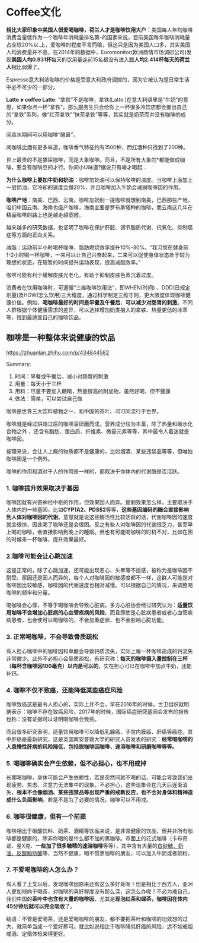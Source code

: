 # Coffee文化

**相比大家印象中美国人很爱喝咖啡，荷兰人才是咖啡饮用大户**：美国每人年均咖啡消费含量低作为一个咖啡年消耗量排名第-的国家来说，目前美国每年咖啡消耗量占全球20%以.上，爱咖啡的程度不言而喻，但这只是因为美国人口多，其实美国人均消费量并不高，在2014年的数据中，Euromonitor(欧洲商情市场调研公司)发现**美国人均0.931杯**每天的饮用量连前15名都没有进入跟**人均2.414杯每天的荷兰人**相比弱爆了。

Espresso意大利浓咖啡的价格是受意大利政府调控的，因为它被认为是日常生活中必不可少的一部分。

**Latte ≠ coffee Latte**: “拿铁”不是咖啡，拿铁(Latte )在意大利语里是“牛奶”的意思，如果你点一杯“拿铁”，那么服务生只会给你上一杯很多冷饮店都会推出自己的“拿铁”系列，像“红茶拿铁”“抹茶拿铁”等等，其实就是奶茶而并没有咖啡的成分。

闻香水期间可以用咖啡“醒鼻”。

闻咖啡比酒有更多味道，咖啡香气特征约有1500种，而红酒种只找到了200种。

世上最贵的不是猫屎咖啡，而是大象咖啡。而且，不是所有大象的*都能做成咖啡，要含有咖啡豆的才行。你问小U味道?据说只有壕才喝起...

**为什么咖啡上要加牛奶和奶油**：咖啡加奶油可以保持咖啡的温度。当咖啡上面加上一层奶油，它冷却的速度会慢20%，并且咖啡加入牛奶会减弱咖啡因的作用。

**咖啡产地**：南美、巴西、云南。咖啡加奶别一提咖啡就想到南美，巴西那些产地，咱们中国云南、海南也盛产咖啡，海南主要是罗布斯塔种的咖啡，而云南这几年在精品咖啡的路上也是越走越宽敞。

越来越多的研究数据，也证明了咖啡在保护肝脏、调节脂质代谢、抗氧化、抑制癌症等方面的正向关系。

减脂：运动前半小时喝杯咖啡，脂肪燃烧效率提升10%-30%。“我习惯在健身前1-2小时喝一杯咖啡，一来可以让自己兴奋起来，二来可以促使身体状态处于较为理想的状态，在短暂的时间提升运动表现，提高减脂效率。”

咖啡可能有利于缓解皮肤光老化，有助于抑制皮肤色素沉着过度。

消费者在饮用咖啡时，可遵循“三维咖啡饮用法”，即WHEN(时间) 、DDD(日规定剂量)及HOW(怎么饮用)三大维度，通过科学制定三维守则，更大限度体现咖啡健康价值。例如，**喝咖啡最好的时间是早餐及午餐后**，**可以减少对肠胃的刺激**。不同人群根据个体健康需求的差异，可以选择增加奶类摄入的拿铁、热量更低的冰萃等，找到最适宜自己的咖啡饮品。

## 咖啡是一种整体来说健康的饮品

https://zhuanlan.zhihu.com/p/434844582

Summary: 

1. 时间：早餐或午餐后，减小对肠胃的刺激
2. 用量：每天小于三杯
3. 用料：尽量不要加入糖精，热量很高的附加物，虽然好喝，但不健康
4. 做法：简单，可以尝试自己做

咖啡是世界三大饮料植物之一，和中国的茶叶、可可同流行于世界。

咖啡就是经过烘焙过后的咖啡豆研磨而成，营养成分较为丰富，除了热量和碳水化合物之外 ，还含有脂肪、蛋白质、纤维素、微量元素等等，其中最令人着迷就是咖啡因。

按理来说，会让人上瘾的物质都不是健康的，比如烟酒、某些违禁品等等，但唯独咖啡因是一个例外。

咖啡的作用和酒对于人的作用是一样的，都取决于你体内的代谢酶是否活跃。

### 1. **咖啡提升效果取决于基因**

咖啡因就有兴奋神经中枢的作用，但效果因人而异。提剩效果怎么样，主要取决于人体内的一些基因，比如**CYP1A2、PDSS2**等等，**这些基因编码的酶会直接影响到人体对咖啡因的代谢**。意思就是说这些酶活性比较活跃的话，代谢咖啡因的速度就会很快，因此喝了咖啡还是会很困。反之有些人对咖啡因的代谢很乏力，甚至早上喝的咖啡，会直接影响到晚上的睡眠。但也有可能喝咖啡的时机不对，比如在困的时候来一杯咖啡，提升效果最好。

### 2.**咖啡可能会让心跳加速**

这是正常的，除了心跳加速，还可能出现恶心、头晕等不适感，被称为是咖啡因不耐受。原因还是因人而异的，每个人对咖啡因的敏感度都不一样，这群人可能是对咖啡因比较敏感，咖啡因的代谢速度也相对减慢。可以根据自己的情况，来调整喝咖啡的频率和分量。

喝咖啡会心悸，不等于喝咖啡会导致心脏病。多方心脏协会经过研究认为：**适量饮用咖啡不会增加心脏病的心血管疾病的风险**。而且即使是心脏病患者或者心血管疾病患者，也会使可以喝咖啡的，不会加重症状、也不会影响心脏功能。

### 3. **正常喝咖啡，不会导致骨质疏松**

有人担心咖啡中的咖啡因和草酸会导致钙质流失，实际上每一杯咖啡造成的钙流失非常微少。此外不必担心会骨质疏松，有研究称：**每天的咖啡摄入量控制在三杯（每杯含咖啡因100毫克）以内是可以的**，实在担心可以在咖啡中加点牛奶，还能补钙。

### 4. **咖啡不仅不致癌，还能降低某些癌症风险**

咖啡致癌这是最令人担心的，实际上并不会，早在2016年的时候，世卫组织就明确表示：咖啡不存在致癌风险，2017年的时候，国际癌症研究基因会发布的报告也称：没有证据可以证明喝咖啡会致癌。

而且很多研究表明，适量饮用咖啡可以降低乳腺癌、子宫内膜癌、肝癌等癌症。其中肝癌是最新研究，这是英国南安普敦大学的研究人员发表的研究：**经常喝咖啡的人患慢性肝病的风险降低，包括脱咖啡因咖啡、速溶咖啡和研磨咖啡等等。**

### 5. **喝咖啡确实会产生依赖，但不必担心，也不用戒掉**

长期喝咖啡，身体可能会产生依赖性，若是突然间就不喝的话，可能会导致我们出现疲劳、焦虑、注意力无法集中的现象。不必担心，这些现象会在几天后逐渐消失，**根本不会像烟酒、某些违禁品等出现严重的戒断反应，也不会对身体和精神造成什么负面影响**。若是不是为了必要的情况，咖啡可以不用戒。

### 6. **咖啡很健康，但有一个前提**

咖啡相比于碳酸饮料、奶茶、酒精等饮品来说，是非常健康的饮品，但并非所有咖啡都是健康的，除非你喝的是什么都不加的黑咖啡。市面上的花式咖啡（卡布奇诺、星X克、**一些加了很多糖精的速溶咖啡**等等），其中含有大量的<u>白砂糖、奶油、反酸脂肪酸</u>等，当然不健康。喝不惯黑咖啡的朋友，可以加入牛奶或者奶粉。

### 7. 不爱喝咖啡的人怎么办？

有人看了上文以后，发现咖啡因原来还有这么多好处呢！但是相比于西方人，亚洲人更加倾向于喝茶，对咖啡的喜好程度没有那么深，这怎么办呢？不必为难自己，我们中国的**茶叶中也含有大量的咖啡因**，尤其是**现泡红茶和绿茶，咖啡因在体内45分钟后就可以完全吸收**了。

结语：不管是爱喝茶，还是爱喝咖啡的朋友，都不要把茶叶和咖啡的功效想的过大，就简单当成一个爱好即可。就比如说相比于咖啡降低肝癌的风险，远不如戒烟戒酒、定情体检来得更好。